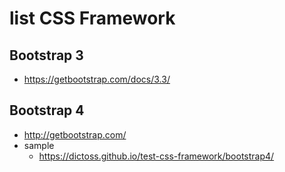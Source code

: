 # list CSS Framework

## Bootstrap 3

- https://getbootstrap.com/docs/3.3/

## Bootstrap 4

- http://getbootstrap.com/
- sample
  - https://dictoss.github.io/test-css-framework/bootstrap4/
